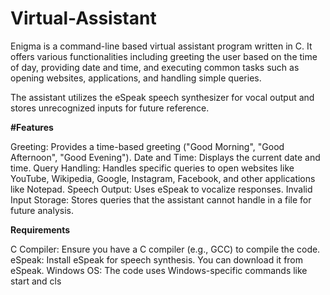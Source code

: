 # Virtual-Assistant

Enigma is a command-line based virtual assistant program written in C. It offers various functionalities including greeting the user based on the time of day, providing date and time, and executing common tasks such as opening websites, applications, and handling simple queries.

The assistant utilizes the eSpeak speech synthesizer for vocal output and stores unrecognized inputs for future reference.

**#Features**

Greeting: Provides a time-based greeting ("Good Morning", "Good Afternoon", "Good Evening").
Date and Time: Displays the current date and time.
Query Handling: Handles specific queries to open websites like YouTube, Wikipedia, Google, Instagram, Facebook, and other applications like Notepad.
Speech Output: Uses eSpeak to vocalize responses.
Invalid Input Storage: Stores queries that the assistant cannot handle in a file for future analysis.

**Requirements**

C Compiler: Ensure you have a C compiler (e.g., GCC) to compile the code.
eSpeak: Install eSpeak for speech synthesis. You can download it from eSpeak.
Windows OS: The code uses Windows-specific commands like start and cls
